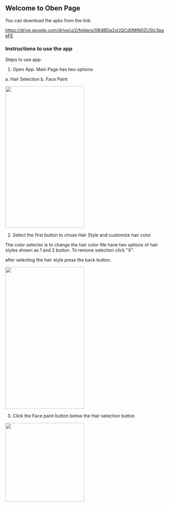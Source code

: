 ## Welcome to Oben Page

You can download the apks from the link:

https://drive.google.com/drive/u/2/folders/0B4BDq2xUQCd0MlN0ZU5lc3paeFE

### Instructions to use the app

Steps to use app:

1) Open App. Main Page has two options:

a. Hair Selection 
b. Face Paint


<img src="https://github.com/sahsubodh/sahsubodh.github.io/blob/master/imgs/page1.png" width="250" height="450">



2)  Select the first button to chose Hair Style and customize hair color

The color selector is to change the hair color 
We have two options of hair styles shown as 1 and 2 button.  To remove  selection click "X".

after selecting the hair style press the back button.

<img src="https://github.com/sahsubodh/sahsubodh.github.io/blob/master/imgs/page2.png" width="250" height="450">


3)  Click the Face paint button below the Hair selection button

<img src="https://github.com/sahsubodh/sahsubodh.github.io/blob/master/imgs/BillGross.gif" width="250" height="250">


